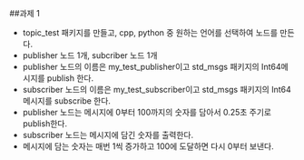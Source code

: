 ##과제 1
- topic_test 패키지를 만들고, cpp, python 중 원하는 언어를 선택하여 노드를 만든다.
- publisher 노드 1개, subcriber 노드 1개
- publisher 노드의 이름은 my_test_publisher이고 std_msgs 패키지의 Int64메시지를 publish 한다.
- subscriber 노드의 이름은 my_test_subscriber이고 std_msgs 패키지의 Int64메시지를 subscribe 한다.
- publisher 노드는 메시지에 0부터 100까지의 숫자를 담아서 0.25초 주기로 publish한다.
- subscriber 노드는 메시지에 담긴 숫자를 출력한다.
- 메시지에 담는 숫자는 매번 1씩 증가하고 100에 도달하면 다시 0부터 보낸다.